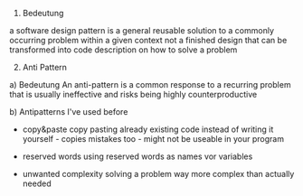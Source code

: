 1) Bedeutung

a software design pattern is a general reusable solution to a commonly occurring problem within a given context
not a finished design that can be transformed into code
description on how to solve a problem

2) Anti Pattern

a) Bedeutung
An anti-pattern is a common response to a recurring problem that is usually ineffective and risks being highly counterproductive

b) Antipatterns I've used before

- copy&paste
    copy pasting already existing code instead of writing it yourself
        - copies mistakes too
        - might not be useable in your program

- reserved words
    using reserved words as names vor variables

- unwanted complexity
    solving a problem way more complex than actually needed